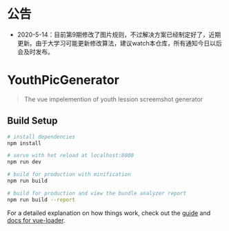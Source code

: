 # 公告
- 2020-5-14：目前第9期修改了图片规则，不过解决方案已经制定好了，近期更新。由于大学习可能更新修改算法，建议watch本仓库，所有通知今日以后会及时发布。

# YouthPicGenerator

> The vue impelemention of youth lession screemshot generator

## Build Setup

``` bash
# install dependencies
npm install

# serve with hot reload at localhost:8080
npm run dev

# build for production with minification
npm run build

# build for production and view the bundle analyzer report
npm run build --report
```

For a detailed explanation on how things work, check out the [guide](http://vuejs-templates.github.io/webpack/) and [docs for vue-loader](http://vuejs.github.io/vue-loader).
